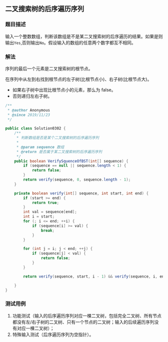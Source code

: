 ## 二叉搜索树的后序遍历序列

### 题目描述
输入一个整数数组，判断该数组是不是某二叉搜索树的后序遍历的结果。如果是则输出`Yes`,否则输出`No`。假设输入的数组的任意两个数字都互不相同。

### 解法
序列的最后一个元素是二叉搜索树的根节点。

在序列中从左到右找到根节点的左子树(比根节点小)、右子树(比根节点大)。
- 如果右子树中出现比根节点小的元素，那么为 false。
- 否则递归左右子树。


```java
/**
 * @author Anonymous
 * @since 2019/11/23
 */

public class Solution0302 {
    /**
     * 判断数组是否是某个二叉搜索树的后序遍历序列
     *
     * @param sequence 数组
     * @return 是否属于某二叉搜索树的后序遍历序列
     */
    public boolean VerifySquenceOfBST(int[] sequence) {
        if (sequence == null || sequence.length < 1) {
            return false;
        }
        return verify(sequence, 0, sequence.length - 1);
    }

    private boolean verify(int[] sequence, int start, int end) {
        if (start >= end) {
            return true;
        }
        int val = sequence[end];
        int i = start;
        for (; i <= end; ++i) {
            if (sequence[i] >= val) {
                break;
            }
        }

        for (int j = i; j < end; ++j) {
            if (sequence[j] < val) {
                return false;
            }
        }

        return verify(sequence, start, i - 1) && verify(sequence, i, end - 1);

    }
}
```

### 测试用例
1. 功能测试（输入的后序遍历序列对应一棵二叉树，包括完全二叉树、所有节点都没有左/右子树的二叉树、只有一个节点的二叉树；输入的后续遍历序列没有对应一棵二叉树）；
2. 特殊输入测试（后序遍历序列为空指针）。